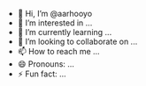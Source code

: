 - 👋 Hi, I’m @aarhooyo
- 👀 I’m interested in ...
- 🌱 I’m currently learning ...
- 💞️ I’m looking to collaborate on ...
- 📫 How to reach me ...
- 😄 Pronouns: ...
- ⚡ Fun fact: ...

<!---
aarhooyo/aarhooyo is a ✨ special ✨ repository because its `README.md` (this file) appears on your GitHub profile.
You can click the Preview link to take a look at your changes.
--->
